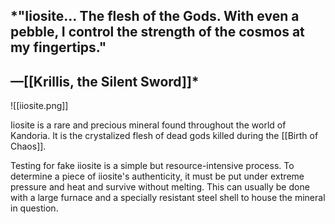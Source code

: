 ## *"Iiosite... The flesh of the Gods. With even a pebble, I control the strength of the cosmos at my fingertips."
## —[[Krillis, the Silent Sword]]*
![[iiosite.png]]

Iiosite is a rare and precious mineral found throughout the world of Kandoria. It is the crystalized flesh of dead gods killed during the [[Birth of Chaos]].



Testing for fake iiosite is a simple but resource-intensive process. To determine a piece of iiosite's authenticity, it must be put under extreme pressure and heat and survive without melting. This can usually be done with a large furnace and a specially resistant steel shell to house the mineral in question. 
